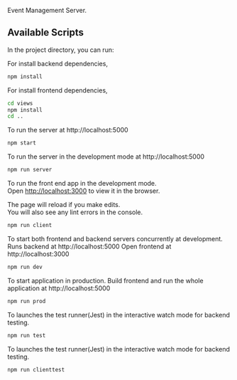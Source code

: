 Event Management Server.

## Available Scripts

In the project directory, you can run:

For install backend dependencies,

```js
npm install
```

For install frontend dependencies,

```bash
cd views
npm install
cd ..
```

To run the server at http://localhost:5000

```js
npm start
```

To run the server in the development mode at http://localhost:5000

```js
npm run server
```

To run the front end app in the development mode.<br />
Open [http://localhost:3000](http://localhost:3000) to view it in the browser.

The page will reload if you make edits.<br />
You will also see any lint errors in the console.

```js
npm run client
```

To start both frontend and backend servers concurrently at development.
Runs backend at http://localhost:5000
Open frontend at http://localhost:3000

```js
npm run dev
```

To start application in production.
Build frontend and run the whole application at http://localhost:5000

```js
npm run prod
```

To launches the test runner(Jest) in the interactive watch mode for backend testing.

```js
npm run test
```

To launches the test runner(Jest) in the interactive watch mode for backend testing.

```js
npm run clienttest
```
